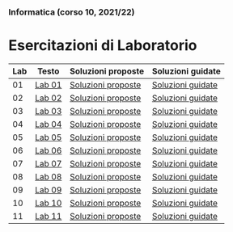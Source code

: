 ### Informatica (corso 10, 2021/22)
# Esercitazioni di Laboratorio

| Lab | Testo                                                | Soluzioni proposte                              | Soluzioni guidate                                          |
|-----|------------------------------------------------------|-------------------------------------------------|------------------------------------------------------------|
| 01  | [Lab 01](./lab01%20(Cap%201).pdf)                    | [Soluzioni proposte](./lab01%20%28soluzioni%29) | [Soluzioni guidate](lab01%20%28soluzioni%20guidate%29.pdf) |
| 02  | [Lab 02](./lab02%20(Cap%202).pdf)                    | [Soluzioni proposte](./lab02%20%28soluzioni%29) | [Soluzioni guidate](lab02%20%28soluzioni%20guidate%29.pdf) |
| 03  | [Lab 03](./lab03%20%28Cap%203%29.pdf)                | [Soluzioni proposte](./lab03%20%28soluzioni%29) | [Soluzioni guidate](lab03%20%28soluzioni%20guidate%29.pdf) |
| 04  | [Lab 04](./lab04%20%28Cap%204%29.pdf)                | [Soluzioni proposte](./lab04%20%28soluzioni%29) | [Soluzioni guidate](lab04%20%28soluzioni%20guidate%29.pdf) |
| 05  | [Lab 05](./lab05%20%28Riep%20Cap%203%20e%204%29.pdf) | [Soluzioni proposte](./lab05%20%28soluzioni%29) | [Soluzioni guidate](lab05%20%28soluzioni%20guidate%29.pdf) |
| 06  | [Lab 06](./lab06%20%28Cap%205%29.pdf)                | [Soluzioni proposte](./lab06%20%28soluzioni%29) | [Soluzioni guidate](lab06%20%28soluzioni%20guidate%29.pdf) |
| 07  | [Lab 07](./lab07%20%28Cap%206%29.pdf)                | [Soluzioni proposte](./lab07%20%28soluzioni%29) | [Soluzioni guidate](lab07%20%28soluzioni%20guidate%29.pdf) |
| 08  | [Lab 08](./lab08%20%28Cap%206%29.pdf)                | [Soluzioni proposte](./lab08%20%28soluzioni%29) | [Soluzioni guidate](lab08%20%28soluzioni%20guidate%29.pdf) |
| 09  | [Lab 09](./lab09%20%28Riep%20Cap%205%20e%206%29.pdf) | [Soluzioni proposte](./lab09%20%28soluzioni%29) | [Soluzioni guidate](lab09%20%28soluzioni%20guidate%29.pdf) |
| 10  | [Lab 10](./lab10%20%28Cap%207%29.pdf)                | [Soluzioni proposte](./lab10%20%28soluzioni%29) | [Soluzioni guidate](lab10%20%28soluzioni%20guidate%29.pdf) |
| 11  | [Lab 11](./lab11%20%28Cap%208%29.pdf)                | [Soluzioni proposte](./lab11%20%28soluzioni%29) | [Soluzioni guidate](lab11%20%28soluzioni%20guidate%29.pdf) |


